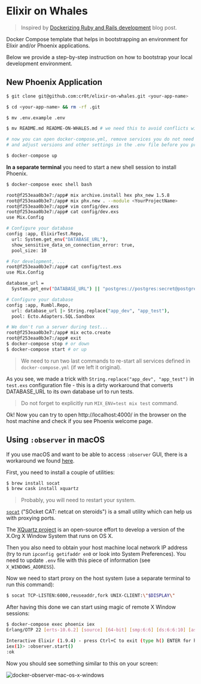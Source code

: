 # Elixir on Whales

> Inspired by [Dockerizing Ruby and Rails development] blog post.

Docker Compose template that helps in bootstrapping an environment for Elixir and/or Phoenix applications.

Below we provide a step-by-step instruction on how to bootstrap your local development environment.

## New Phoenix Application

```bash
$ git clone git@github.com:cr0t/elixir-on-whales.git <your-app-name>

$ cd <your-app-name> && rm -rf .git

$ mv .env.example .env

$ mv README.md README-ON-WHALES.md # we need this to avoid conflicts with app's README.md

# now you can open docker-compose.yml, remove services you do not need
# and adjust versions and other settings in the .env file before you proceed

$ docker-compose up
```

**In a separate terminal** you need to start a new shell session to install Phoenix.

```bash
$ docker-compose exec shell bash

root@f253eaa0b3e7:/app# mix archive.install hex phx_new 1.5.8
root@f253eaa0b3e7:/app# mix phx.new . --module <YourProjectName>
root@f253eaa0b3e7:/app# vim config/dev.exs
root@f253eaa0b3e7:/app# cat config/dev.exs
use Mix.Config

# Configure your database
config :app, ElixirTest.Repo,
  url: System.get_env("DATABASE_URL"),
  show_sensitive_data_on_connection_error: true,
  pool_size: 10

# For development, ...
root@f253eaa0b3e7:/app# cat config/test.exs
use Mix.Config

database_url =
  System.get_env("DATABASE_URL") || "postgres://postgres:secret@postgres:5432/app_dev"

# Configure your database
config :app, Rumbl.Repo,
  url: database_url |> String.replace("app_dev", "app_test"),
  pool: Ecto.Adapters.SQL.Sandbox

# We don't run a server during test...
root@f253eaa0b3e7:/app# mix ecto.create
root@f253eaa0b3e7:/app# exit
$ docker-compose stop # or down
$ docker-compose start # or up
```

> We need to run two last commands to re-start all services defined in `docker-compose.yml` (if we left it original).

As you see, we made a trick with `String.replace("app_dev", "app_test")` in `test.exs` configuration file - this is a dirty workaround that converts DATABASE_URL to its own database url to run tests.

> Do not forget to explicitly run `MIX_ENV=test mix test` command.

Ok! Now you can try to open http://localhost:4000/ in the browser on the host machine and check if you see Phoenix welcome page.

[Dockerizing Ruby and Rails development]: https://evilmartians.com/chronicles/ruby-on-whales-docker-for-ruby-rails-development

## Using `:observer` in macOS

If you use macOS and want to be able to access `:observer` GUI, there is a workaround we found [here](https://github.com/moby/moby/issues/8710).

First, you need to install a couple of utilities:

```bash
$ brew install socat
$ brew cask install xquartz
```

> Probably, you will need to restart your system.

[`socat`](http://www.dest-unreach.org/socat/) ("SOcket CAT: netcat on steroids") is a small utility which can help us with proxying ports.

The [XQuartz project](https://www.xquartz.org/) is an open-source effort to develop a version of the X.Org X Window System that runs on OS X.

Then you also need to obtain your host machine local network IP address (try to run `ipconfig getifaddr en0` or look into System Preferences). You need to update `.env` file with this piece of information (see `X_WINDOWS_ADDRESS`).

Now we need to start proxy on the host system (use a separate terminal to run this command):

```bash
$ socat TCP-LISTEN:6000,reuseaddr,fork UNIX-CLIENT:\"$DISPLAY\"
```

After having this done we can start using magic of remote X Window sessions:

```bash
$ docker-compose exec phoenix iex
Erlang/OTP 22 [erts-10.6.2] [source] [64-bit] [smp:6:6] [ds:6:6:10] [async-threads:1] [hipe]

Interactive Elixir (1.9.4) - press Ctrl+C to exit (type h() ENTER for help)
iex(1)> :observer.start()
:ok
```

Now you should see something similar to this on your screen:

![docker-observer-mac-os-x-windows](https://user-images.githubusercontent.com/113878/73979910-6b420200-492f-11ea-9b1d-d526b11c9d06.png)

